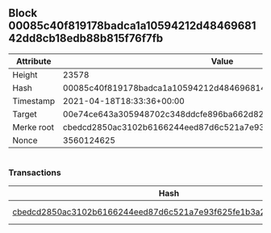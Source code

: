 ## Block 00085c40f819178badca1a10594212d4846968142dd8cb18edb88b815f76f7fb

Attribute | Value
--- | ---
Height | 23578
Hash | 00085c40f819178badca1a10594212d4846968142dd8cb18edb88b815f76f7fb
Timestamp | 2021-04-18T18:33:36+00:00
Target | 00e74ce643a305948702c348ddcfe896ba662d82c1a228faf4ad12250f07334e
Merke root | cbedcd2850ac3102b6166244eed87d6c521a7e93f625fe1b3a2261dffabea3e3
Nonce | 3560124625

```

```

### Transactions

Hash | Amount
--- | ---
[cbedcd2850ac3102b6166244eed87d6c521a7e93f625fe1b3a2261dffabea3e3](cbedcd2850ac3102b6166244eed87d6c521a7e93f625fe1b3a2261dffabea3e3.md) | 10.00000000 SKEPTI 
